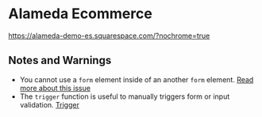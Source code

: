 # Alameda Ecommerce

https://alameda-demo-es.squarespace.com/?nochrome=true

## Notes and Warnings

- You cannot use a `form` element inside of an another `form` element. [Read more about this issue](https://github.com/facebook/react/issues/12318)
- The `trigger` function is useful to manually triggers form or input validation. [Trigger](https://react-hook-form.com/api/useform/trigger)
